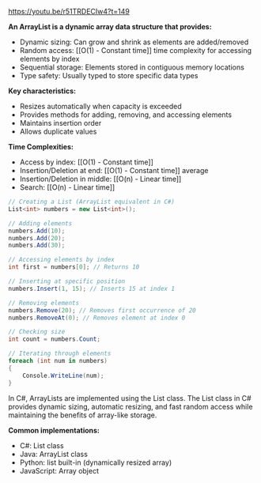 https://youtu.be/r51TRDECIw4?t=149

**An ArrayList is a dynamic array data structure that provides:**
- Dynamic sizing: Can grow and shrink as elements are added/removed
- Random access: [[O(1) - Constant time]] time complexity for accessing elements by index
- Sequential storage: Elements stored in contiguous memory locations
- Type safety: Usually typed to store specific data types

**Key characteristics:**
- Resizes automatically when capacity is exceeded
- Provides methods for adding, removing, and accessing elements
- Maintains insertion order
- Allows duplicate values

**Time Complexities:**
- Access by index: [[O(1) - Constant time]]
- Insertion/Deletion at end: [[O(1) - Constant time]] average
- Insertion/Deletion in middle: [[O(n) - Linear time]]
- Search: [[O(n) - Linear time]]

```C#
// Creating a List (ArrayList equivalent in C#)
List<int> numbers = new List<int>();

// Adding elements
numbers.Add(10);
numbers.Add(20);
numbers.Add(30);

// Accessing elements by index
int first = numbers[0]; // Returns 10

// Inserting at specific position
numbers.Insert(1, 15); // Inserts 15 at index 1

// Removing elements
numbers.Remove(20); // Removes first occurrence of 20
numbers.RemoveAt(0); // Removes element at index 0

// Checking size
int count = numbers.Count;

// Iterating through elements
foreach (int num in numbers)
{
    Console.WriteLine(num);
}
```

In C#, ArrayLists are implemented using the List<T> class. The List<T> class in C# provides dynamic sizing, automatic resizing, and fast random access while maintaining the benefits of array-like storage.

**Common implementations:**
- C#: List<T> class
- Java: ArrayList class
- Python: list built-in (dynamically resized array)
- JavaScript: Array object


